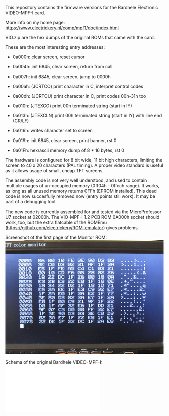 This repository contains the firmware versions for the Bardhele Electronic
VIDEO-MPF-I card. 

More info on my home page: https://www.electrickery.nl/comp/mpf1/doc/index.html


VIO.zip are the hex dumps of the original ROMs that came with the card.


These are the most interesting entry addresses:

* 0a000h:   clear screen, reset cursor 

* 0a004h:	init 6845, clear screen, return from call
 
* 0a007h:	init 6845, clear screen, jump to 0000h

* 0a00ah:	(JCRTCO) print character in C, interpret control codes

* 0a00dh:	(JCRTOU) print character in C, print codes 00h-31h too

* 0a010h:	(JTEXCO) print 00h terminated string (start in IY)

* 0a013h:	(JTEXCLN) print 00h terminated string (start in IY) with line end (CR/LF)

* 0a016h:	writes character set to screen

* 0a019h:   init 6845, clear screen, print banner, rst 0

* 0a01Fh:   hex/ascii memory dump of 8 * 16 bytes, rst 0

The hardware is configured for 8 bit wide, 11 bit high characters, 
limiting the screen to 40 x 20 characters (PAL timing). A proper video 
standard is useful as it allows usage of small, cheap TFT screens.

The assembly code is not very well understood, and used to contain multiple 
usages of un-occupied memory (0ff04h - 0ffcch range). It works, as long as
all unused memory returns 0FFh (EPROM installed). This dead code is now
succesfully removed now (entry points still work). It may be part of a 
debugging tool.

The new code is currently assembled for and tested via the MicroProfessor 
U7 socket at 02000h. The VIO-MPF-I 1.2 PCB ROM 0A000h socket should work, 
too, but the extra flatcable of the ROMEmu 
(https://github.com/electrickery/ROM-emulator) gives problems. 

Screenshot of the first page of the Monitor ROM:
![Hex-ASCII dump](./hex-asc-dump.jpg)

Schema of the original Bardhele VIDEO-MPF-I:
![Schema VIDEO-MPF-I v1.2](./VIO_MPF_schema_v1.2.pdf)


